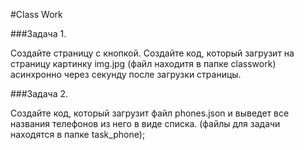 #Class Work 

###Задача 1. 

Создайте страницу с кнопкой.
Создайте код, который загрузит на страницу картинку img.jpg (файл находитя в папке classwork) асинхронно через секунду после загрузки страницы.  

###Задача 2. 

Создайте код, который загрузит файл phones.json и выведет все названия телефонов из него в виде списка. 
(файлы для задачи находятся в папке task_phone); 


